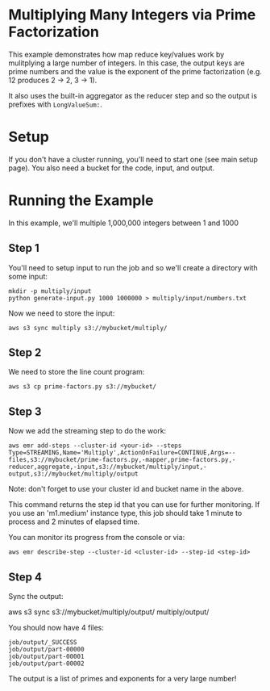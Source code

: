 
# Multiplying Many Integers via Prime Factorization #

This example demonstrates how map reduce key/values work by mulitplying a large
number of integers.  In this case, the output keys are prime numbers and the value is
the exponent of the prime factorization (e.g. 12 produces 2 → 2, 3 → 1).

It also uses the built-in aggregator as the reducer step and so the output is prefixes with `LongValueSum:`.

# Setup #

If you don't have a cluster running, you'll need to start one (see main setup page).  You also need a bucket for the code, input, and output.

# Running the Example #

In this example, we'll multiple 1,000,000 integers between 1 and 1000

## Step 1 ##

You'll need to setup input to run the job and so we'll create a directory with some input:

    mkdir -p multiply/input
    python generate-input.py 1000 1000000 > multiply/input/numbers.txt
    
Now we need to store the input:

    aws s3 sync multiply s3://mybucket/multiply/

## Step 2 ##

We need to store the line count program:

    aws s3 cp prime-factors.py s3://mybucket/
    
## Step 3 ##
    
Now we add the streaming step to do the work:

    aws emr add-steps --cluster-id <your-id> --steps Type=STREAMING,Name='Multiply',ActionOnFailure=CONTINUE,Args=--files,s3://mybucket/prime-factors.py,-mapper,prime-factors.py,-reducer,aggregate,-input,s3://mybucket/multiply/input,-output,s3://mybucket/multiply/output

Note: don't forget to use your cluster id and bucket name in the above.

This command returns the step id that you can use for further monitoring.  If you use an 'm1.medium' instance type, this job should take 1 minute to process and 2 minutes of elapsed time.

You can monitor its progress from the console or via:

    aws emr describe-step --cluster-id <cluster-id> --step-id <step-id>
    
## Step 4 ##

Sync the output:

   aws s3 sync s3://mybucket/multiply/output/ multiply/output/
   
You should now have 4 files:

    job/output/_SUCCESS
    job/output/part-00000
    job/output/part-00001
    job/output/part-00002
    
The output is a list of primes and exponents for a very large number!
